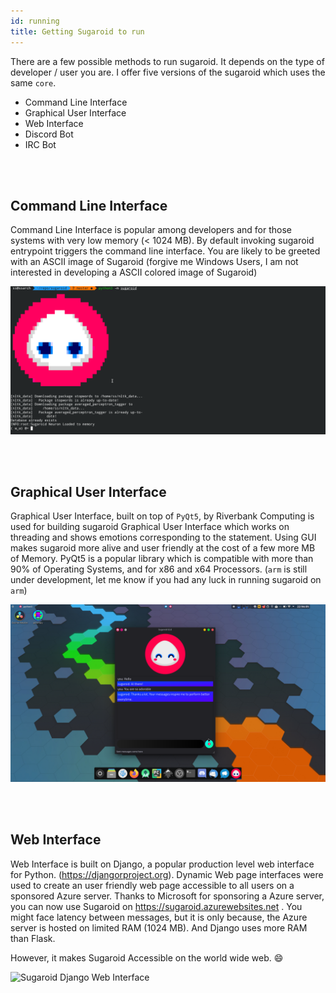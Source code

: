 ```yaml
---
id: running
title: Getting Sugaroid to run
---
```




There are a few possible methods to run sugaroid. It depends on the type of developer / user you are. I offer five versions of the sugaroid which uses the same `core`. 

* Command Line Interface
* Graphical User Interface
* Web Interface
* Discord Bot
* IRC Bot

<br></br>

## Command Line Interface

Command Line Interface is popular among developers and for those systems with very low memory (< 1024 MB). By default invoking sugaroid entrypoint triggers the command line interface. You are likely to be greeted with an ASCII image of Sugaroid (forgive me Windows Users, I am not interested in developing a ASCII colored image of Sugaroid)

![Command Line Interface of Interface](../static/img/docs/sugaroid_cli.png)

<br></br>

## Graphical User Interface

Graphical User Interface, built on top of `PyQt5`, by Riverbank Computing is used for building sugaroid Graphical User Interface which works on threading and shows emotions corresponding to the statement. Using GUI makes sugaroid more alive and user friendly at the cost of a few more MB of Memory. PyQt5 is a popular library which is compatible with more than 90% of Operating Systems, and for x86 and x64 Processors. (`arm` is still under development, let me know if you had any luck in running sugaroid on `arm`)

![Sugaroid Graphical User Interface](../static/img/docs/sugaroid_gui.png)

<br></br>

## Web Interface

Web Interface is built on Django, a popular production level web interface for Python. (https://djangorproject.org). Dynamic Web page interfaces were used to create an user friendly web page accessible to all users on a sponsored Azure server. Thanks to Microsoft for sponsoring a Azure server, you can now use Sugaroid on https://sugaroid.azurewebsites.net . You might face latency between messages, but it is only because, the Azure server is hosted on limited RAM (1024 MB). And Django uses more RAM than Flask. 

However, it makes Sugaroid Accessible on the world wide web. :smile:

![Sugaroid Django Web Interface](https://raw.githubusercontent.com/srevinsaju/sugaroid/430dd87fa8fd4831fc1b717676d5e8923146d020/docs/img/sugaroid_django.gif)

<br></br>


